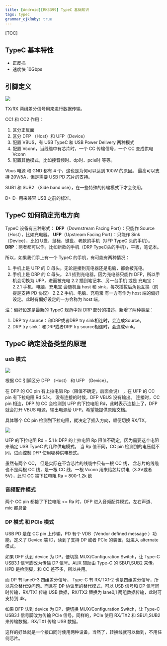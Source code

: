 ```yaml
---
title: [Android][RK3399] TypeC 基础知识
tags: typec
grammar_cjkRuby: true
---
```


[TOC]

## TypeC 基本特性
* 正反插
* 速度快 10Gbps

## 引脚定义

![](http://ww1.sinaimg.cn/large/ba061518gy1fj1ve6r1jfj20dw034754.jpg)

TX/RX 两组差分信号用来进行数据传输。

CC1 和 CC2 作用：
1. 区分正反面
2. 区分 DFP （Host）和 UFP（Device）
3. 配置 VBUS，有 USB TypeC 和 USB Power Delivery 两种模式
4. 配置 Vconn，当线缆中有芯片时，一个 CC 传输信号，一个 CC 变成供电 Vconn
5. 配置其他模式，比如接音频时、dp时、pcie时 等等。


Vbus 电源 和 GND 都有 4 个，这也是为何可以达到 100W 的原因。
最高可以支持 20V/5A，但是需要 USB PD 芯片的支持。

SUB1 和 SUB2 （Side band use），在一些特殊的传输模式下才会使用。

D+ D- 用来兼容 USB 之前的标准。


## TypeC 如何确定充电方向

TypeC 设备有三种形式：
**DFP**（Downstream Facing Port）：只能作 Source（Host），比如充电器。
**UFP**（Upstream Facing Port）：只能作 Sink（Device），比如 U盘、鼠标、键盘、老款的手机（UFP TypeC 头的手机）。
**DRP**：两者都可以作。比如新款的手机（DRP TypeC头的手机），平板，笔记本。

所以，如果我们手上有一个 TypeC 的手机，有可能有两种情况：
1. 手机上是 UFP 的 C 母头。无论是接到充电器还是电脑，都会被充电。
2. 手机上是 DRP 的 C 母头。
2.1 插到充电器，因为充电器只能作 DFP，所以手机会切换为 UFP，进而被充电
2.2 插到笔记本、另一台手机 或是 充电宝：
2.2.1 手机、电脑、充电宝 会随机当 host 和 sink，每次插拔后角色互换（前提是支持 PD 协议）
2.2.2 手机、电脑、充电宝 有一方有作为 host 端的偏好设定。此时有偏好设定的一方会称为 host 端。

注：偏好设定是最新的 TypeC 规范中对 DRP 部分的描述，新增了两种类型：
1. DRP try source：和DRP或者DRP try sink相连时，会连成Source。
2. DRP try sink：和DRP或者DRP try source相连时，会连成sink。

## TypeC 确定设备类型的原理

### usb 模式

![](http://ww1.sinaimg.cn/large/ba061518gy1fj1vq6xpsxj20dw05y0ti.jpg)

根据 CC 引脚区分 DFP （Host） 和 UFP （Device）。

在 DFP 的 CC pin 有上拉电阻 Rp（阻值不确定，后面会说） ，在 UFP 的 CC pin 有下拉电阻 Rd 5.1k。
没有连接的时候，DFP VBUS 没有输出。
连接时，CC pin 相连，DFP 的 CC 会检测到 UFP 的下拉电阻 Rd，此时表示连接上了，DFP 就会打开 VBUS 电源，输出电源给 UFP。希望能提供原始文档。

具体哪个 CC pin 检测到下拉电阻，就决定了插入方向，顺便切换 RX/TX。

![](http://ww1.sinaimg.cn/large/ba061518gy1fj1warqqhkj20dw06bmyy.jpg)

UFP 的下拉电阻 Rd = 5.1 k
DFP 的上拉电阻 Rp 阻值不确定，因为需要这个电阻来确定 USB TypeC 的几种供电模式。
当 Rp 值不同，CC pin 检测到的电压就不同，进而控制 DFP 使用哪种供电模式。

虽然有两个 CC，
但是实际在不含芯片的线缆中只有一根 CC 线，
含芯片的线缆也不是两根 CC 线，是一根 CC 线，一根 Vconn 用来给芯片供电（3.3V或者5V），此时 CC 端下拉电阻 Ra = 800-1.2k 欧

### 音频配件模式
两个 CC pin 都接了下拉电阻 <= Ra 时，DFP 进入音频配件模式，左右声道、mic 都具备

### DP 模式 和 PCIe 模式
USB PD 是在 CC pin 上传输，PD 有个 VDB（Vendor defined message ）功能，定义了 Device 端 ID，读到了支持 DP 或者 PCIe 的装置，就进入 alternate 模式。

如果 DFP 认到 device 为 DP，便切换 MUX/Configuration Switch，让 Type-C USB3.1 信号脚改为传输 DP 信号。AUX 辅助由 Type-C 的 SBU1,SUB2 来传。HPD 是检测脚，和 CC 差不多，所以共用。

而 DP 有 lane0-3 四组差分信号， Type-C 有 RX/TX1-2 也是四组差分信号，所以完全替代没问题。而且在 DP 协议里的替代模式，可以 USB 信号和 DP 信号同时传输，RX/TX1 传输 USB 数据，RX/TX2 替换为 lane0,1 两组数据传输，此时可支持到 4k。

如果 DFP 认到 device 为 DP，便切换 MUX/Configuration Switch，让 Type-C USB3.1 信号脚改为传输 PCIe 信号。同样的，PCIe 使用 RX/TX2 和 SBU1,SUB2 来传输数据，RX/TX1 传输 USB 数据。

这样的好处就是一个接口同时使用两种设备，当然了，转换线就可以做到，不用任何芯片。